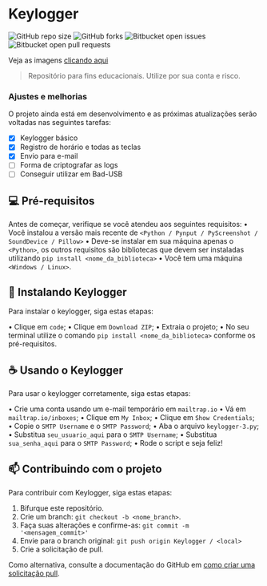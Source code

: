# Keylogger

![GitHub repo size](https://img.shields.io/github/repo-size/gabriel-preti-ferraz/keylogger?style=for-the-badge)
![GitHub forks](https://img.shields.io/github/forks/gabriel-preti-ferraz/keylogger?style=for-the-badge)
![Bitbucket open issues](https://img.shields.io/bitbucket/issues/gabriel-preti-ferraz/keylogger?style=for-the-badge)
![Bitbucket open pull requests](https://img.shields.io/bitbucket/pr-raw/gabriel-preti-ferraz/keylogger?style=for-the-badge)

Veja as imagens <a href="https://gabriel-preti-ferraz.github.io/Keylogger/imagens">clicando aqui<a>

> Repositório para fins educacionais. Utilize por sua conta e risco.

### Ajustes e melhorias

O projeto ainda está em desenvolvimento e as próximas atualizações serão voltadas nas seguintes tarefas:

- [x] Keylogger básico
- [x] Registro de horário e todas as teclas
- [x] Envio para e-mail
- [ ] Forma de criptografar as logs
- [ ] Conseguir utilizar em Bad-USB

## 💻 Pré-requisitos

Antes de começar, verifique se você atendeu aos seguintes requisitos:
• Você instalou a versão mais recente de `<Python / Pynput / PyScreenshot / SoundDevice / Pillow>`
• Deve-se instalar em sua máquina apenas o `<Python>`, os outros requisitos são bibliotecas que devem ser instaladas utilizando `pip install <nome_da_biblioteca>`
• Você tem uma máquina `<Windows / Linux>`.

## 🚀 Instalando Keylogger

Para instalar o keylogger, siga estas etapas:

• Clique em `code`;
• Clique em `Download ZIP`;
• Extraia o projeto;
• No seu terminal utilize o comando `pip install <nome_da_biblioteca>` conforme os pré-requisitos.

## ☕ Usando o Keylogger

Para usar o keylogger corretamente, siga estas etapas:

• Crie uma conta usando um e-mail temporário em `mailtrap.io`
• Vá em `mailtrap.io/inboxes`;
• Clique em `My Inbox`;
• Clique em `Show Credentials`;
• Copie o `SMTP Username` e o `SMTP Password`;
• Aba o arquivo `keylogger-3.py`;
• Substitua `seu_usuario_aqui` para o `SMTP Username`;
• Substitua `sua_senha_aqui` para o `SMTP Password`;
• Rode o script e seja feliz!

## 📫 Contribuindo com o projeto
Para contribuir com Keylogger, siga estas etapas:

1. Bifurque este repositório.
2. Crie um branch: `git checkout -b <nome_branch>`.
3. Faça suas alterações e confirme-as: `git commit -m '<mensagem_commit>'`
4. Envie para o branch original: `git push origin Keylogger / <local>`
5. Crie a solicitação de pull.

Como alternativa, consulte a documentação do GitHub em [como criar uma solicitação pull](https://help.github.com/en/github/collaborating-with-issues-and-pull-requests/creating-a-pull-request).